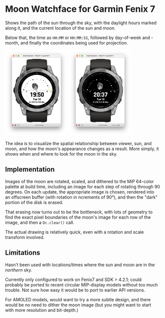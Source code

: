 # Moon Watchface for Garmin Fenix 7

Shows the path of the sun through the sky, with the daylight hours marked along it,
and the current location of the sun and moon.

Below that, the time as `HH:MM` or `HH:MM:SS`, followed by day-of-week and -month,
and finally the coordinates being used for projection.

<p>
<img src="screenshot-day.png" width=203 height=278 alt="Watchface: Day">
<img src="screenshot-night.png" width=203 height=278 alt="Watchface: Night">
</p>

The idea is to visualize the spatial relationship between viewer, sun, and moon, and how
the moon's appearance changes as a result. More simply, it shows when and where to look for the moon
in the sky.


## Implementation

Images of the moon are rotated, scaled, and dithered to the MiP 64-color palette at build time,
including an image for each step of rotating through 90 degrees. On each update, the appropriate
image is chosen, rendered into an offscreen buffer (with rotation in ncrements of 90°), and then
the "dark" portion of the disk is erased.

That erasing now turns out to be the bottleneck, with lots of geometry to find the exact pixel
boundaries of the moon's image for each row of the image, and then a `Dc.clear()` call.

The actual drawing is relatively quick, even with a rotation and scale transform involved.


## Limitations

Hasn't been used with locations/times where the sun and moon are in the *northern* sky.

Currently only configured to work on Fenix7 and SDK > 4.2.1; could probably be ported to recent
circular MIP-display models without too much trouble. Not sure how easy it would be to port to
earlier API versions.

For AMOLED models, would want to try a more subtle design, and there would be no need to dither
the moon image (but you might want to start with more resolution and bit-depth.)
